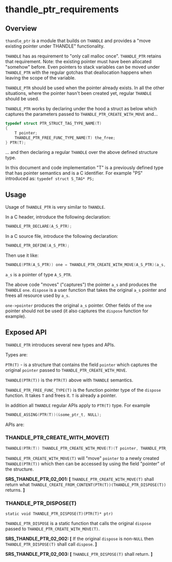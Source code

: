 # thandle_ptr_requirements

## Overview

`thandle_ptr` is a module that builds on `THANDLE` and provides a "move existing pointer under THANDLE" functionality.

`THANDLE` has as requirement to "only call malloc once". `THANDLE_PTR` retains that requirement. Note: the existing pointer must have been allocated "somehow" before. Even pointers to stack variables can be moved under `THANDLE_PTR` with the regular gotchas that deallocation happens when leaving the scope of the variable.

`THANDLE_PTR` should be used when the pointer already exists. In all the other situations, where the pointer hasn't been created yet, regular `THANDLE` should be used.

`THANDLE_PTR` works by declaring under the hood a struct as below which captures the parameters passed to `THANDLE_PTR_CREATE_WITH_MOVE` and...

```c
typedef struct PTR_STRUCT_TAG_TYPE_NAME(T)      
{                                               
    T pointer;                                  
    THANDLE_PTR_FREE_FUNC_TYPE_NAME(T) the_free;
} PTR(T);
```    

... and then declaring a regular `THANDLE` over the above defined structure type.

In this document and code implementation "T" is a previously defined type that has pointer semantics and is a C identifier. For example "PS" introduced as: `typedef struct S_TAG* PS;`

## Usage

Usage of `THANDLE_PTR` is very similar to `THANDLE`. 

In a C header, introduce the following declaration:
```c
THANDLE_PTR_DECLARE(A_S_PTR);
```

In a C source file, introduce the following declaration:
```c
THANDLE_PTR_DEFINE(A_S_PTR);
```

Then use it like:
```c
THANDLE(PTR(A_S_PTR)) one = THANDLE_PTR_CREATE_WITH_MOVE(A_S_PTR)(a_s, dispose);
```

`a_s` is a pointer of type `A_S_PTR`.

The above code "moves" ("captures") the pointer `a_s` and produces the `THANDLE` `one`. `dispose` is a user function that takes the original `a_s` pointer and frees all resource used by `a_s`.

`one->pointer` produces the original `a_s` pointer. Other fields of the `one` pointer should not be used (it also captures the `dispose` function for example).

## Exposed API

`THANDLE_PTR` introduces several new types and APIs.

Types are:

`PTR(T)` - is a structure that contains the field `pointer` which captures the original `pointer` passed to `THANDLE_PTR_CREATE_WITH_MOVE`.

`THANDLE(PTR(T))` is the `PTR(T)` above with `THANDLE` semantics.

`THANDLE_PTR_FREE_FUNC_TYPE(T)` is the function pointer type of the `dispose` function. It takes `T` and frees it. `T` is already a pointer.

In addition all `THANDLE` regular APIs apply to `PTR(T)` type. For example
```c
THANDLE_ASSING(PTR(T))(&some_ptr_t, NULL);
```

APIs are:

### THANDLE_PTR_CREATE_WITH_MOVE(T)
```c
THANDLE(PTR(T)) THANDLE_PTR_CREATE_WITH_MOVE(T)(T pointer, THANDLE_PTR_FREE_FUNC_TYPE_NAME(T) dispose );
```


`THANDLE_PTR_CREATE_WITH_MOVE(T)` will "move" `pointer` to a newly created `THANDLE(PTR(T))` which then can be accessed by using the field "pointer" of the structure.


**SRS_THANDLE_PTR_02_001: [** `THANDLE_PTR_CREATE_WITH_MOVE(T)` shall return what `THANDLE_CREATE_FROM_CONTENT(PTR(T))(THANDLE_PTR_DISPOSE(T))` returns. **]**


### THANDLE_PTR_DISPOSE(T)
```
static void THANDLE_PTR_DISPOSE(T)(PTR(T)* ptr)
```

`THANDLE_PTR_DISPOSE` is a static function that calls the original `dispose` passed to `THANDLE_PTR_CREATE_WITH_MOVE(T)`.

**SRS_THANDLE_PTR_02_002: [** If the original `dispose` is non-`NULL` then `THANDLE_PTR_DISPOSE(T)` shall call `dispose`. **]**

**SRS_THANDLE_PTR_02_003: [** `THANDLE_PTR_DISPOSE(T)` shall return. **]**

